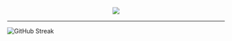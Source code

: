 <h3 align="center">
  <img src="https://readme-typing-svg.herokuapp.com?font=Righteous&size=35&center=true&width=500&height=80&duration=3000&lines=Hey+there+:);I'm+Tim">
</h3>

---

<img src="https://streak-stats.demolab.com?user=TimmieBimmie&theme=dark&hide_border=true&border_radius=5.5&date_format=j%20M%5B%20Y%5D&mode=weekly&card_width=500&card_height=300" alt="GitHub Streak" />

